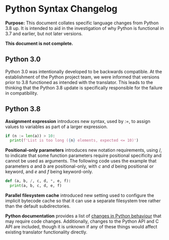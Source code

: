 # Python Syntax Changelog

**Purpose:** This document collates specific language changes from Python 3.8 up. It is intended to
aid in the investigation of why Python is functional in 3.7 and earlier, but not later versions.

**This document is not complete.**

## Python 3.0

Python 3.0 was intentionally developed to be backwards compatible. At the establishment of the
Python project team, we were informed that versions prior to 3.8 functioned as intended with the
translator. This leads to the thinking that the Python 3.8 update is specifically responsible for
the failure in compatibility.

## Python 3.8

**Assignment expression** introduces new syntax, used by :=, to assign values to variables as part
of a larger expression.

```python
if (n := len(a)) > 10: 
  print(f'List is too long ({n} elements, expected <= 10)')
```

**Positional-only parameters** introduces new notation requirements, using /, to indicate that some
function parameters require positional specificity and cannot be used as arguments. The following
code uses the example that parameters _a_ and _b_ are positional-only, with _c_ and _d_ being
positional or keyword, and _e_ and _f_ being keyword-only.

```python
def (a, b, /, c, d, *, e, f):
  print(a, b, c, d, e, f)
```

**Parallel filesystem cache** introduced new setting used to configure the implicit bytecode cache
so that it can use a separate filesystem tree rather than the default subdirectories.

**Python documentation** provides a list of
[changes in Python behaviour](https://docs.python.org/3.8/whatsnew/3.8.html#porting-to-python-3-8)
that may require code changes. Additionally, changes to the Python API and C API are included,
though it is unknown if any of these things would affect existing translator functionality directly.
